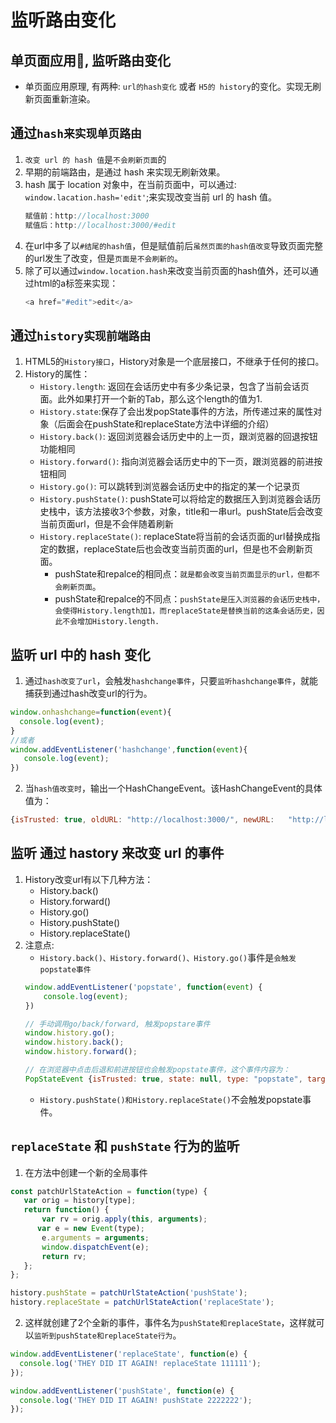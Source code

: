 # 监听路由变化

## 单页面应用, 监听路由变化
* 单页面应用原理, 有两种: `url的hash变化` 或者 `H5的 history`的变化。实现无刷新页面重新渲染。

## 通过`hash来实现单页路由`
1. `改变 url 的 hash 值`是`不会刷新页面`的
2. 早期的前端路由，是通过 hash 来实现无刷新效果。
3. hash 属于 location 对象中，在当前页面中，可以通过: `window.lacation.hash='edit'`;来实现改变当前 url 的 hash 值。
    ```javascript
    赋值前：http://localhost:3000
    赋值后：http://localhost:3000/#edit
    ```
4. 在url中多了以`#结尾的hash值`，但是赋值前后`虽然页面的hash值改变`导致页面完整的url发生了改变，但是`页面是不会刷新的`。
5. 除了可以通过`window.location.hash`来改变当前页面的hash值外，还可以通过html的a标签来实现：
    ```javascript
    <a href="#edit">edit</a>
    ```

## 通过`history实现前端路由`
1. HTML5的`History接口`，History对象是一个底层接口，不继承于任何的接口。
2. History的属性：
    * `History.length`: 返回在会话历史中有多少条记录，包含了当前会话页面。此外如果打开一个新的Tab，那么这个length的值为1.
    * `History.state`:保存了会出发popState事件的方法，所传递过来的属性对象（后面会在pushState和replaceState方法中详细的介绍）
    * `History.back()`: 返回浏览器会话历史中的上一页，跟浏览器的回退按钮功能相同
    * `History.forward()`: 指向浏览器会话历史中的下一页，跟浏览器的前进按钮相同
    * `History.go()`: 可以跳转到浏览器会话历史中的指定的某一个记录页
    * `History.pushState()`: pushState可以将给定的数据压入到浏览器会话历史栈中，该方法接收3个参数，对象，title和一串url。pushState后会改变当前页面url，但是不会伴随着刷新
    * `History.replaceState()`: replaceState将当前的会话页面的url替换成指定的数据，replaceState后也会改变当前页面的url，但是也不会刷新页面。
        * pushState和repalce的相同点：`就是都会改变当前页面显示的url，但都不会刷新页面`。
        * pushState和repalce的不同点：`pushState是压入浏览器的会话历史栈中，会使得History.length加1，而replaceState是替换当前的这条会话历史，因此不会增加History.length.`


## 监听 url 中的 hash 变化
1. 通过`hash改变了url`，会触发`hashchange事件`，只要`监听hashchange事件`，就能捕获到通过hash改变url的行为。
```javascript
window.onhashchange=function(event){
  console.log(event);
}
//或者
window.addEventListener('hashchange',function(event){
   console.log(event);
})
```
2. 当`hash值改变时`，输出一个HashChangeEvent。该HashChangeEvent的具体值为：
```javascript 
{isTrusted: true, oldURL: "http://localhost:3000/", newURL:   "http://localhost:3000/#teg", type: "hashchange".....}
```

## 监听 通过 hastory 来改变 url 的事件
1. History改变url有以下几种方法：
    * History.back()
    * History.forward()
    * History.go()
    * History.pushState()
    * History.replaceState()
2. 注意点:
    * `History.back()、History.forward()、History.go()`事件是`会触发popstate事件`
    ```javascript 
    window.addEventListener('popstate', function(event) {
        console.log(event);
    })

    // 手动调用go/back/forward, 触发popstare事件
    window.history.go();
    window.history.back();
    window.history.forward();

    // 在浏览器中点击后退和前进按钮也会触发popstate事件，这个事件内容为：
    PopStateEvent {isTrusted: true, state: null, type: "popstate", target: Window, currentTarget: Window, …}
    ```
    * `History.pushState()和History.replaceState()`不会触发popstate事件。

## `replaceState` 和 `pushState` 行为的监听
1. 在方法中创建一个新的全局事件
```javascript
const patchUrlStateAction = function(type) {
   var orig = history[type];
   return function() {
       var rv = orig.apply(this, arguments);
      var e = new Event(type);
       e.arguments = arguments;
       window.dispatchEvent(e);
       return rv;
   };
};

history.pushState = patchUrlStateAction('pushState');
history.replaceState = patchUrlStateAction('replaceState');
```
2. 这样就创建了2个全新的事件，事件名为`pushState和replaceState`，这样就可以`监听到pushState和replaceState行为`。
```javascript
window.addEventListener('replaceState', function(e) {
  console.log('THEY DID IT AGAIN! replaceState 111111');
});

window.addEventListener('pushState', function(e) {
  console.log('THEY DID IT AGAIN! pushState 2222222');
});
```




